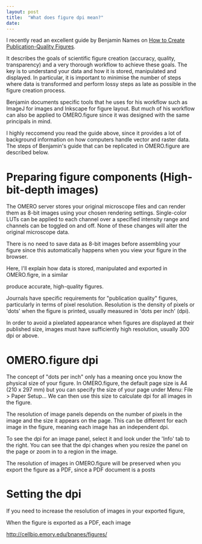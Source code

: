 ```yaml
---
layout: post
title:  "What does figure dpi mean?"
date:   
---
```



I recently read an excellent guide by Benjamin Names on
[How to Create Publication-Quality Figures](http://cellbio.emory.edu/bnanes/figures/).

It describes the goals of scientific figure creation (accuracy, quality, transparency)
and a very thorough workflow to achieve these goals. The key is to understand your
data and how it is stored, manipulated and displayed. In particular, it is important
to minimise the number of steps where data is transformed and perform lossy steps
as late as possible in the figure creation process.

Benjamin documents specific tools that he uses for his workflow such as ImageJ for images and
Inkscape for figure layout. But much of his workflow can also be applied to
OMERO.figure since it was designed with the same principals in mind. 

I highly reccomend you read the guide above, since it provides a lot of background
information on how computers handle vector and raster data.
The steps of Benjamin's guide that can be replicated in OMERO.figure are
described below.


Preparing figure components (High-bit-depth images)
===================================================

The OMERO server stores your original microscope files and can
render them as 8-bit images using your chosen rendering settings.
Single-color LUTs can be applied to each channel over a specified
intensity range and channels can be toggled on and off. None of these
changes will alter the original microscope data.

There is no need to save data as 8-bit images before assembling your
figure since this automatically happens when you view your figure in the browser.







Here, I'll explain how data is stored, manipulated and exported in OMERO.figre,
in a similar 


produce accurate, high-quality figures.



Journals have specific requirements for "publication quality" figures,
particularly in terms of pixel resolution.
Resolution is the density of pixels or 'dots' when the figure is
printed, usually measured in 'dots per inch' (dpi).

In order to avoid a pixelated appearance when figures are displayed
at their published size, images must have sufficiently high resolution,
usually 300 dpi or above.


OMERO.figure dpi
================

The concept of "dots per inch" only has a meaning once you know the physical size
of your figure. In OMERO.figure, the default page size is A4 (210 x 297 mm) but 
you can specify the size of your page under Menu: File > Paper Setup... 
We can then use this size to calculate dpi for all images in the figure.

The resolution of image panels depends on the number of pixels in the image
and the size it appears on the page. This can be different for each
image in the figure, meaning each image has an independent dpi.

To see the dpi for an image panel, select it and look under the 'Info' tab
to the right. You can see that the dpi changes when you resize the panel
on the page or zoom in to a region in the image.

The resolution of images in OMERO.figure will be preserved when you
export the figure as a PDF, since a PDF document is a posts


Setting the dpi
===============

If you need to increase the resolution of images in your exported figure,



When the figure is exported as a PDF, each image 


http://cellbio.emory.edu/bnanes/figures/
